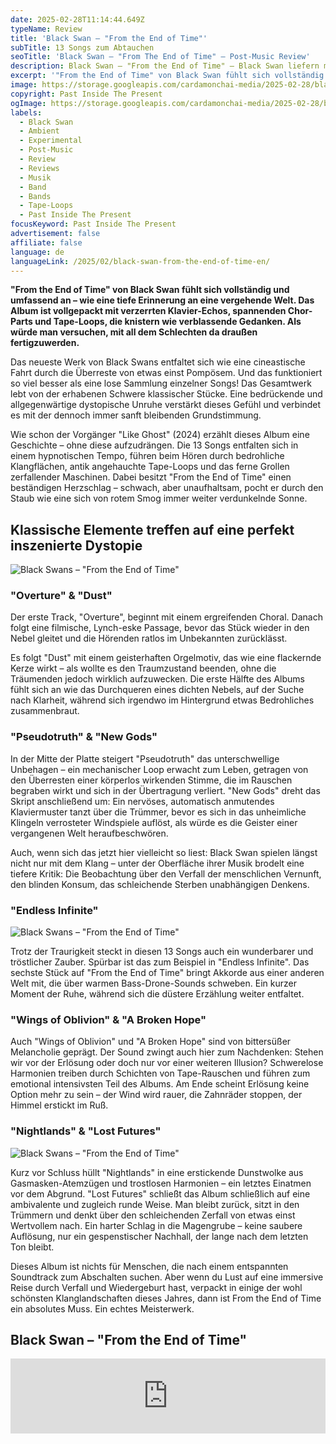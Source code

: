 ```yaml
---
date: 2025-02-28T11:14:44.649Z
typeName: Review
title: 'Black Swan – "From the End of Time"'
subTitle: 13 Songs zum Abtauchen
seoTitle: 'Black Swan – "From The End of Time" – Post-Music Review'
description: Black Swan – "From the End of Time" – Black Swan liefern mit ihrem neuen Album einen klangvollen Abschied an unsere Zeit, wie wir sie kannten. Hört jetzt hier direkt rein!
excerpt: '"From the End of Time" von Black Swan fühlt sich vollständig und umfassend an – wie eine tiefe Erinnerung an eine vergehende Welt. Das Album ist vollgepackt mit verzerrten Klavier-Echos, spannenden Chor-Parts und Tape-Loops, die knistern wie verblassende Gedanken. Als würde man versuchen, mit all dem Schlechten da draußen fertigzuwerden.'
image: https://storage.googleapis.com/cardamonchai-media/2025-02-28/black-swan-from-the-end-of-time-soundsvegan-com-1-jpg-imagine-081818_635845_1024_768/640.webp
copyright: Past Inside The Present
ogImage: https://storage.googleapis.com/cardamonchai-media/2025-02-28/black-swan-from-the-end-of-time-soundsvegan-com-og-jpg-imagine-081818_51483a_1200_628/640.webp
labels:
  - Black Swan
  - Ambient
  - Experimental
  - Post-Music
  - Review
  - Reviews
  - Musik
  - Band
  - Bands
  - Tape-Loops
  - Past Inside The Present
focusKeyword: Past Inside The Present
advertisement: false
affiliate: false
language: de
languageLink: /2025/02/black-swan-from-the-end-of-time-en/
---
```


**"From the End of Time" von Black Swan fühlt sich vollständig und umfassend an – wie eine tiefe Erinnerung an eine vergehende Welt. Das Album ist vollgepackt mit verzerrten Klavier-Echos, spannenden Chor-Parts und Tape-Loops, die knistern wie verblassende Gedanken. Als würde man versuchen, mit all dem Schlechten da draußen fertigzuwerden.**

Das neueste Werk von Black Swans entfaltet sich wie eine cineastische Fahrt durch die Überreste von etwas einst Pompösem. Und das funktioniert so viel besser als eine lose Sammlung einzelner Songs! Das Gesamtwerk lebt von der erhabenen Schwere klassischer Stücke. Eine bedrückende und allgegenwärtige dystopische Unruhe verstärkt dieses Gefühl und verbindet es mit der dennoch immer sanft bleibenden Grundstimmung.

Wie schon der Vorgänger "Like Ghost" (2024) erzählt dieses Album eine Geschichte – ohne diese aufzudrängen. Die 13 Songs entfalten sich in einem hypnotischen Tempo, führen beim Hören durch bedrohliche Klangflächen, antik angehauchte Tape-Loops und das ferne Grollen zerfallender Maschinen. Dabei besitzt "From the End of Time" einen beständigen Herzschlag – schwach, aber unaufhaltsam, pocht er durch den Staub wie eine sich von rotem Smog immer weiter verdunkelnde Sonne.

## Klassische Elemente treffen auf eine perfekt inszenierte Dystopie

![Black Swans – "From the End of Time"](https://storage.googleapis.com/cardamonchai-media/2025-02-28/black-swan-from-the-end-of-time-pitp-past-inside-the-present-ambient-drone-label-lp-vinyl-record-cover-orig-jpg-imagine-081818_544536_800_800/640.webp 'Black Swans – "From the End of Time"')

### "Overture" & "Dust"

Der erste Track, "Overture", beginnt mit einem ergreifenden Choral. Danach folgt eine filmische, Lynch-eske Passage, bevor das Stück wieder in den Nebel gleitet und die Hörenden ratlos im Unbekannten zurücklässt.

Es folgt "Dust" mit einem geisterhaften Orgelmotiv, das wie eine flackernde Kerze wirkt – als wollte es den Traumzustand beenden, ohne die Träumenden jedoch wirklich aufzuwecken. Die erste Hälfte des Albums fühlt sich an wie das Durchqueren eines dichten Nebels, auf der Suche nach Klarheit, während sich irgendwo im Hintergrund etwas Bedrohliches zusammenbraut.

### "Pseudotruth" & "New Gods"

In der Mitte der Platte steigert "Pseudotruth" das unterschwellige Unbehagen – ein mechanischer Loop erwacht zum Leben, getragen von den Überresten einer körperlos wirkenden Stimme, die im Rauschen begraben wirkt und sich in der Übertragung verliert. "New Gods" dreht das Skript anschließend um: Ein nervöses, automatisch anmutendes Klaviermuster tanzt über die Trümmer, bevor es sich in das unheimliche Klingeln verrosteter Windspiele auflöst, als würde es die Geister einer vergangenen Welt heraufbeschwören.

Auch, wenn sich das jetzt hier vielleicht so liest: Black Swan spielen längst nicht nur mit dem Klang – unter der Oberfläche ihrer Musik brodelt eine tiefere Kritik: Die Beobachtung über den Verfall der menschlichen Vernunft, den blinden Konsum, das schleichende Sterben unabhängigen Denkens.

### "Endless Infinite"

![Black Swans – "From the End of Time"](https://storage.googleapis.com/cardamonchai-media/2025-02-28/black-swan-from-the-end-of-time-soundsvegan-com-2-jpg-imagine-580838_4c1d34_1024_768/640.webp 'Black Swans – "From the End of Time"')

Trotz der Traurigkeit steckt in diesen 13 Songs auch ein wunderbarer und tröstlicher Zauber. Spürbar ist das zum Beispiel in "Endless Infinite". Das sechste Stück auf "From the End of Time" bringt Akkorde aus einer anderen Welt mit, die über warmen Bass-Drone-Sounds schweben. Ein kurzer Moment der Ruhe, während sich die düstere Erzählung weiter entfaltet.

### "Wings of Oblivion" & "A Broken Hope"

Auch "Wings of Oblivion" und "A Broken Hope" sind von bittersüßer Melancholie geprägt. Der Sound zwingt auch hier zum Nachdenken: Stehen wir vor der Erlösung oder doch nur vor einer weiteren Illusion? Schwerelose Harmonien treiben durch Schichten von Tape-Rauschen und führen zum emotional intensivsten Teil des Albums. Am Ende scheint Erlösung keine Option mehr zu sein – der Wind wird rauer, die Zahnräder stoppen, der Himmel erstickt im Ruß.

### "Nightlands" & "Lost Futures"

![Black Swans – "From the End of Time"](https://storage.googleapis.com/cardamonchai-media/2025-02-28/black-swan-from-the-end-of-time-soundsvegan-com-3-jpg-imagine-580838_401029_1024_768/640.webp 'Black Swans – "From the End of Time"')

Kurz vor Schluss hüllt "Nightlands" in eine erstickende Dunstwolke aus Gasmasken-Atemzügen und trostlosen Harmonien – ein letztes Einatmen vor dem Abgrund. "Lost Futures" schließt das Album schließlich auf eine ambivalente und zugleich runde Weise. Man bleibt zurück, sitzt in den Trümmern und denkt über den schleichenden Zerfall von etwas einst Wertvollem nach. Ein harter Schlag in die Magengrube – keine saubere Auflösung, nur ein gespenstischer Nachhall, der lange nach dem letzten Ton bleibt.

Dieses Album ist nichts für Menschen, die nach einem entspannten Soundtrack zum Abschalten suchen. Aber wenn du Lust auf eine immersive Reise durch Verfall und Wiedergeburt hast, verpackt in einige der wohl schönsten Klanglandschaften dieses Jahres, dann ist From the End of Time ein absolutes Muss. Ein echtes Meisterwerk.

## Black Swan – "From the End of Time"

<iframe
  style="border: 0; width: 100%; height: 120px;"
  src="https://bandcamp.com/EmbeddedPlayer/album=1909222385/size=large/bgcol=ffffff/linkcol=5c9b72/tracklist=false/artwork=small/transparent=true/"
  seamless
>
  <a href="https://pitp.bandcamp.com/album/from-the-end-of-time">
    From the End of Time by Black Swan
  </a>
</iframe>
